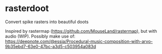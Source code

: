 # rasterdoot
Convert spike rasters into beautiful doots

Inspired by rastermap (https://github.com/MouseLand/rastermap), but with audio (WIP).
Possibly make use of: https://deepnote.com/@essia/Procedural-music-composition-with-arvo-9b35ebd7-63e0-47bc-a3d5-c503954a083d
